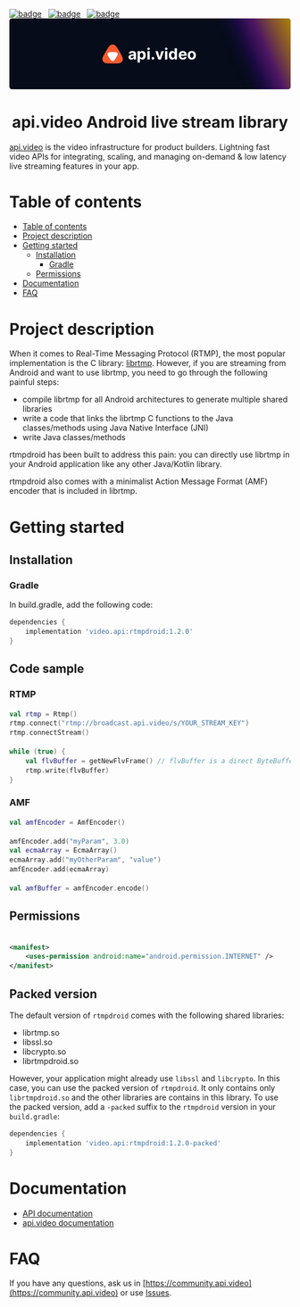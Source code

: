 [![badge](https://img.shields.io/twitter/follow/api_video?style=social)](https://twitter.com/intent/follow?screen_name=api_video)
&nbsp; [![badge](https://img.shields.io/github/stars/apivideo/api.video-rtmpdroid?style=social)](https://github.com/apivideo/api.video-rtmpdroid)
&nbsp; [![badge](https://img.shields.io/discourse/topics?server=https%3A%2F%2Fcommunity.api.video)](https://community.api.video)
![](https://github.com/apivideo/.github/blob/main/assets/apivideo_banner.png)
<h1 align="center">api.video Android live stream library</h1>

[api.video](https://api.video) is the video infrastructure for product builders. Lightning fast
video APIs for integrating, scaling, and managing on-demand & low latency live streaming features in
your app.

# Table of contents

- [Table of contents](#table-of-contents)
- [Project description](#project-description)
- [Getting started](#getting-started)
    - [Installation](#installation)
        - [Gradle](#gradle)
    - [Permissions](#permissions)
- [Documentation](#documentation)
- [FAQ](#faq)

# Project description

When it comes to Real-Time Messaging Protocol (RTMP), the most popular implementation is the C
library: [librtmp](http://git.ffmpeg.org/rtmpdump). However, if you are streaming from Android and
want to use librtmp, you need to go through the following painful steps:

- compile librtmp for all Android architectures to generate multiple shared libraries
- write a code that links the librtmp C functions to the Java classes/methods using Java Native
  Interface (JNI)
- write Java classes/methods

rtmpdroid has been built to address this pain: you can directly use librtmp in your Android
application like any other Java/Kotlin library.

rtmpdroid also comes with a minimalist Action Message Format (AMF) encoder that is included in
librtmp.

# Getting started

## Installation

### Gradle

In build.gradle, add the following code:

```groovy
dependencies {
    implementation 'video.api:rtmpdroid:1.2.0'
}
```

## Code sample

### RTMP

```kotlin
val rtmp = Rtmp()
rtmp.connect("rtmp://broadcast.api.video/s/YOUR_STREAM_KEY")
rtmp.connectStream()

while (true) {
    val flvBuffer = getNewFlvFrame() // flvBuffer is a direct ByteBuffer 
    rtmp.write(flvBuffer)
}
```

### AMF

```kotlin
val amfEncoder = AmfEncoder()

amfEncoder.add("myParam", 3.0)
val ecmaArray = EcmaArray()
ecmaArray.add("myOtherParam", "value")
amfEncoder.add(ecmaArray)

val amfBuffer = amfEncoder.encode()
```

## Permissions

```xml

<manifest>
    <uses-permission android:name="android.permission.INTERNET" />
</manifest>
```

## Packed version

The default version of `rtmpdroid` comes with the following shared libraries:

- librtmp.so
- libssl.so
- libcrypto.so
- librtmpdroid.so

However, your application might already use `libssl` and `libcrypto`. In this case, you can use the
packed version of `rtmpdroid`. It only contains only `librtmpdroid.so` and the other libraries are
contains in this library.
To use the packed version, add a `-packed` suffix to the `rtmpdroid` version in your `build.gradle`:

```groovy
dependencies {
    implementation 'video.api:rtmpdroid:1.2.0-packed'
}
```

# Documentation

* [API documentation](https://apivideo.github.io/api.video-rtmpdroid/)
* [api.video documentation](https://docs.api.video)

# FAQ

If you have any questions, ask us in [https://community.api.video](https://community.api.video) or
use [Issues].


[//]: # (These are reference links used in the body of this note and get stripped out when the markdown processor does its job. There is no need to format nicely because it shouldn't be seen. Thanks SO - http://stackoverflow.com/questions/4823468/store-comments-in-markdown-syntax)

[Issues]: <https://github.com/apivideo/api.video-rtmpdroid/issues>
